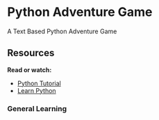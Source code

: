 # Python Adventure Game

A Text Based Python Adventure Game

## Resources

**Read or watch:**

* [Python Tutorial](https://www.python.org)
* [Learn Python](https://www.learnpython.org)

### General Learning

